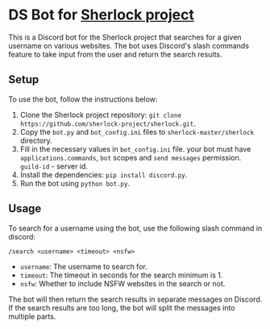# DS Bot for [Sherlock project](https://github.com/sherlock-project/sherlock)

This is a Discord bot for the Sherlock project that searches for a given username on various websites. The bot uses Discord's slash commands feature to take input from the user and return the search results.

## Setup

To use the bot, follow the instructions below:

1. Clone the Sherlock project repository: `git clone https://github.com/sherlock-project/sherlock.git`.
2. Copy the `bot.py` and `bot_config.ini` files to `sherlock-master/sherlock` directory.
3. Fill in the necessary values in `bot_config.ini` file. your bot must have `applications.commands`, `bot` scopes and `send messages` permission. `guild-id` - server id.
4. Install the dependencies: `pip install discord.py`.
5. Run the bot using `python bot.py`.

## Usage

To search for a username using the bot, use the following slash command in discord:

```
/search <username> <timeout> <nsfw>
```

- `username`: The username to search for.
- `timeout`: The timeout in seconds for the search minimum is 1.
- `nsfw`: Whether to include NSFW websites in the search or not.

The bot will then return the search results in separate messages on Discord. If the search results are too long, the bot will split the messages into multiple parts.
